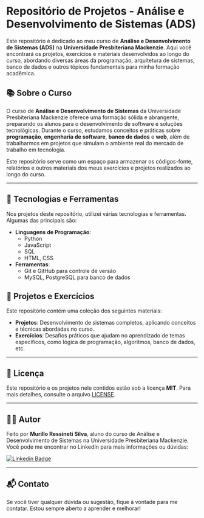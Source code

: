 # Repositório de Projetos - Análise e Desenvolvimento de Sistemas (ADS)

Este repositório é dedicado ao meu curso de **Análise e Desenvolvimento de Sistemas (ADS)** na **Universidade Presbiteriana Mackenzie**. Aqui você encontrará os projetos, exercícios e materiais desenvolvidos ao longo do curso, abordando diversas áreas da programação, arquitetura de sistemas, banco de dados e outros tópicos fundamentais para minha formação acadêmica.

## 📚 Sobre o Curso

O curso de **Análise e Desenvolvimento de Sistemas** da Universidade Presbiteriana Mackenzie oferece uma formação sólida e abrangente, preparando os alunos para o desenvolvimento de software e soluções tecnológicas. Durante o curso, estudamos conceitos e práticas sobre **programação**, **engenharia de software**, **banco de dados** e **web**, além de trabalharmos em projetos que simulam o ambiente real do mercado de trabalho em tecnologia.

Este repositório serve como um espaço para armazenar os códigos-fonte, relatórios e outros materiais dos meus exercícios e projetos realizados ao longo do curso.

---

## 🔧 Tecnologias e Ferramentas

Nos projetos deste repositório, utilizei várias tecnologias e ferramentas. Algumas das principais são:

- **Linguagens de Programação**: 
  - Python
  - JavaScript
  - SQL
  - HTML, CSS
- **Ferramentas**:
  - Git e GitHub para controle de versão
  - MySQL, PostgreSQL para banco de dados

## 🚀 Projetos e Exercícios

Este repositório contém uma coleção dos seguintes materiais:

- **Projetos**: Desenvolvimento de sistemas completos, aplicando conceitos e técnicas abordadas no curso.
- **Exercícios**: Desafios práticos que ajudam no aprendizado de temas específicos, como lógica de programação, algoritmos, banco de dados, etc.

---

## 📄 Licença

Este repositório e os projetos nele contidos estão sob a licença **MIT**. Para mais detalhes, consulte o arquivo [LICENSE](./LICENSE).

---

## 👨‍🎓 Autor

Feito por **Murillo Ressineti Silva**, aluno do curso de Análise e Desenvolvimento de Sistemas na Universidade Presbiteriana Mackenzie. Você pode me encontrar no LinkedIn para mais informações ou dúvidas:

[![Linkedin Badge](https://img.shields.io/badge/-Murillo-blue?style=flat-square&logo=Linkedin&logoColor=white&link=https://www.linkedin.com/in/murilloressineti/)](https://www.linkedin.com/in/murilloressineti/)

---

## 📬 Contato

Se você tiver qualquer dúvida ou sugestão, fique à vontade para me contatar. Estou sempre aberto a aprender e melhorar!
